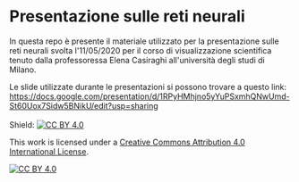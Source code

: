 # Presentazione sulle reti neurali

In questa repo è presente il materiale utilizzato per la presentazione sulle reti neurali svolta  l'11/05/2020 per il corso di visualizzazione scientifica tenuto dalla professoressa Elena Casiraghi all'università degli studi di Milano. 

Le slide utilizzate durante le presentazioni si possono trovare a questo link: https://docs.google.com/presentation/d/1RPyHMhjno5yYuPSxmhQNwUmd-St60Uox7Sidw5BNikU/edit?usp=sharing
<br><br>
Shield: [![CC BY 4.0][cc-by-shield]][cc-by]

This work is licensed under a [Creative Commons Attribution 4.0 International
License][cc-by].

[![CC BY 4.0][cc-by-image]][cc-by]

[cc-by]: http://creativecommons.org/licenses/by/4.0/
[cc-by-image]: https://i.creativecommons.org/l/by/4.0/88x31.png
[cc-by-shield]: https://img.shields.io/badge/License-CC%20BY%204.0-lightgrey.svg


